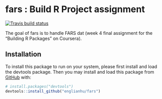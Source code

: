 
<!-- README.md is generated from README.Rmd. Please edit that file -->

# fars : Build R Project assignment

<!-- badges: start -->

[![Travis build
status](https://travis-ci.com/BFavetto/fars.svg?branch=master)](https://travis-ci.com/BFavetto/fars)
<!-- badges: end -->

The goal of fars is to handle FARS dat (week 4 final assignment for the
“Building R Packages” on Coursera).

## Installation

To install this package to run on your system, please first install and
load the devtools package. Then you may install and load this package
from [GitHub](https://github.com/) with:

``` r
# install.packages("devtools")
devtools::install_github("englianhu/fars")
```

